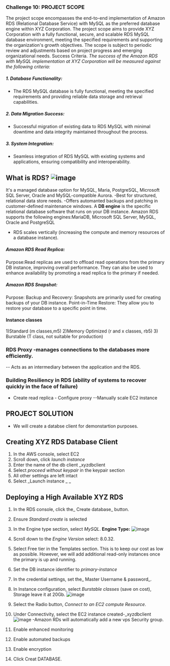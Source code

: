 ### Challenge 10: PROJECT SCOPE
The project scope encompasses the end-to-end implementation of Amazon RDS (Relational Database Service) with MySQL as the preferred database engine within XYZ Corporation.
The project scope aims to provide XYZ Corporation with a fully functional, secure, and scalable RDS MySQL database environment, meeting the specified requirements and
supporting the organization's growth objectives. The scope is subject to periodic review and adjustments based on project progress and emerging organizational needs.
Success Criteria.
_The success of the Amazon RDS with MySQL implementation at XYZ Corporation will be measured against the following criteria:_
##### 1. Database Functionality:
- The RDS MySQL database is fully functional, meeting the specified requirements and providing reliable data storage and retrieval capabilities.
##### 2. Data Migration Success:
- Successful migration of existing data to RDS MySQL with minimal downtime and data integrity maintained throughout the process.
##### 3. System Integration:
- Seamless integration of RDS MySQL with existing systems and applications, ensuring compatibility and interoperability.

## What is RDS?  ![image](https://github.com/Irene890/Cloud-Tasks/assets/133228414/83e30a38-048b-491e-b333-cac56e7b1c9e) 
It's a managed database option for MySQL, Maria, PostgreSQL, Microsoft SQL Server, Oracle and MySQL-compatible Aurora. -Best for structured, relational data store needs. -Offers automanted backups and patching in customer-defined maintenance windows.
A **DB engine** is the specific relational database software that runs on your DB instance.
Amazon RDS supports the following engines:MariaDB, Microsoft SQL Server, MySQL, Oracle and PostgreSQL
- RDS scales vertically (increasing the compute and memory resources of a database instance).

##### Amazon RDS Read Replica:
Purpose:Read replicas are used to offload read operations from the primary DB instance, improving overall performance.
They can also be used to enhance availability by promoting a read replica to the primary if needed.

##### Amazon RDS Snapshot:
Purpose: Backup and Recovery: Snapshots are primarily used for creating backups of your DB instance.
Point-in-Time Restore: They allow you to restore your database to a specific point in time.

#### Instance classes
1)Standard (m classes,m5)
2)Memory Optimized (r and x classes, rb5)
3) Burstable (T class, not suitable for production)

### RDS Proxy -manages connections to the databases more efficiently.
-- Acts as an intermediary between the application and the RDS.

### Building Resiliency in RDS (ability of systems to recover quickly in the face of failure)
- Create read replica   - Configure proxy   --Manually scale EC2 instance
## PROJECT SOLUTION
- We will create a databse client for demonstartion purposes.

## Creating XYZ RDS Database Client
1) In the AWS console, select EC2
2) Scroll down, click _launch instance_
3) Enter the name of the db client _xyzdbclient
4) Select _proceed without keypair_ in the keypair section
5) All other settings are left intact
6) Select _Launch instance _
_
## Deploying a High Available XYZ RDS 
1) In the RDS console, click the_ Create database_ button.
2) Ensure _Standard create_ is selected
3) In the Engine type section, select _MySQL_.
**Engine Type:**
  ![image](https://github.com/Irene890/Cloud-Tasks/assets/133228414/7c985e14-d879-4ad5-8188-4c2f4e102492)

5) Scroll down to the _Engine Version_ select: 8.0.32. 
6) Select Free tier in the Templates section. This is to keep our cost as low as possible. However, we will add additional read-only instances once the primary is up and running.
7) Set the DB instance identifier to _primary-instance_
8) In the credential settings, set the_ Master Username & password_.
9) In Instance configuration, select _Burstable classes_ (save on cost), Storage leave it at 20Gb.
![image](https://github.com/Irene890/Cloud-Tasks/assets/133228414/e676284d-4ce4-4ab5-8e17-447a45ade0b9)
10) Select the Radio button, _Connect to an EC2 compute Resource_.
11) Under Connectivity, select the EC2 instance created-_xyzdbclient
![image](https://github.com/Irene890/Cloud-Tasks/assets/133228414/51b14f4d-ccb4-41cf-9423-446f411d9df3)
-Amazon RDs will automatically add a new vps Security group.
12) Enable enhanced monitoring
13) Enable automated backups
14) Enable encryption
15) Click Creat DATABASE.


